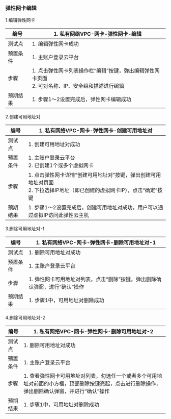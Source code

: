 ### 弹性网卡编辑

1.编辑弹性网卡

| 编号     | 1. 私有网络VPC-网卡-弹性网卡-编辑                            |
| -------- | ------------------------------------------------------------ |
| 测试点   | 1. 编辑弹性网卡成功                                          |
| 预置条件 | 1. 主账户登录云平台                                          |
| 步骤     | 1. 点击弹性网卡列表操作栏“编辑”按键，弹出编辑弹性网卡页面<br />2. 可对名称、IP、安全组和描述进行编辑 |
| 预期结果 | 1. 步骤1～2设置完成后，弹性网卡编辑成功                      |

2.创建可用地址对
   
| 编号     | 1. 私有网络VPC-网卡-弹性网卡-创建可用地址对                            |
| -------- | ------------------------------------------------------------ |
| 测试点   | 1. 创建可用地址对成功                                          |
| 预置条件 | 1. 主账户登录云平台<br />2. 已创建1个或多个虚拟网卡                                          |
| 步骤     | 1. 点击弹性网卡详情“创建可用地址对”按键，弹出创建可用地址对页面<br />2. 下拉选择IP地址（即已创建的虚拟网卡IP），点击“确定”按键 |
| 预期结果 | 1. 步骤1～2设置完成后，创建可用地址对成功，用户可以通过虚拟IP访问此弹性云主机                   |

3.删除可用地址对-1

| 编号     | 1. 私有网络VPC-网卡-弹性网卡-删除可用地址对-1                          |
| -------- | ------------------------------------------------------------ |
| 测试点   | 1. 删除可用地址对成功                                          |
| 预置条件 | 1. 主账户登录云平台 |
| 步骤     | 1. 弹性网卡可用地址对列表，点击“删除”按键，弹出删除确认弹窗，进行“确认”操作 |
| 预期结果 | 1. 步骤1中，可用地址对删除成功                                 |

4.删除可用地址对-2

| 编号     | 1. 私有网络VPC-网卡-弹性网卡-删除可用地址对-2                          |
| -------- | ------------------------------------------------------------ |
| 测试点   | 1. 删除可用地址对成功                                          |
| 预置条件 | 1. 主账户登录云平台 |
| 步骤     | 1. 查看弹性网卡可用地址对列表，勾选任一个或者多个可用地址对前面的小方框，顶部删除按键亮起，点击进行删除操作，弹出删除确认弹窗，并进行“确认”操作 |
| 预期结果 | 1. 步骤1中，可用地址对删除成功                                 |
